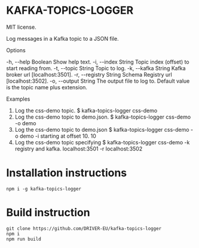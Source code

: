 # KAFKA-TOPICS-LOGGER

  MIT license.

  Log messages in a Kafka topic to a JSON file.

Options

  -h, --help Boolean      Show help text.
  -i, --index String      Topic index (offset) to start reading from.
  -t, --topic String      Topic to log.
  -k, --kafka String      Kafka broker url [localhost:3501].
  -r, --registry String   Schema Registry url [localhost:3502].
  -o, --output String     The output file to log to. Default value is the topic name plus
                          extension.

Examples

  01. Log the css-demo topic.                   $ kafka-topics-logger css-demo
  02. Log the css-demo topic to demo.json.      $ kafka-topics-logger css-demo -o demo
  03. Log the css-demo topic to demo.json       $ kafka-topics-logger css-demo -o demo -i
  starting at offset 10.                        10
  04. Log the css-demo topic specifying         $ kafka-topics-logger css-demo -k
  registry and kafka.                           localhost:3501 -r localhost:3502


# Installation instructions

```console
npm i -g kafka-topics-logger
```

# Build instruction

```console
git clone https://github.com/DRIVER-EU/kafka-topics-logger
npm i
npm run build
```